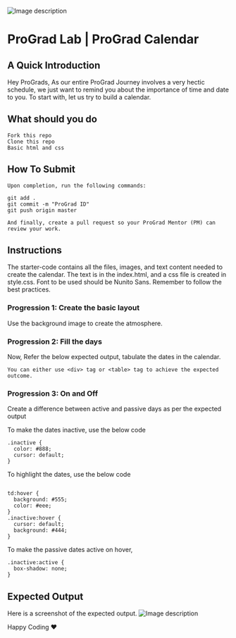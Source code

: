 ![Image description](https://i1.faceprep.in/ProGrad/prograd-logo.png)

# ProGrad Lab | ProGrad Calendar

## A Quick Introduction

Hey ProGrads, As our entire ProGrad Journey involves a very hectic schedule, we just want to remind you about the importance of time and date to you. To start with, let us try to build a calendar.


## What should you do
```
Fork this repo
Clone this repo
Basic html and css
```

## How To Submit
```
Upon completion, run the following commands:

git add .
git commit -m "ProGrad ID"
git push origin master

And finally, create a pull request so your ProGrad Mentor (PM) can review your work.
```

## Instructions
The starter-code contains all the files, images, and text content needed to create the calendar. The text is in the index.html, and a css file is created in style.css. Font to be used should be Nunito Sans. Remember to follow the best practices.

### Progression 1: Create the basic layout

Use the background image to create the atmosphere.

### Progression 2: Fill the days

Now, Refer the below expected output, tabulate the dates in the calendar.

```
You can either use <div> tag or <table> tag to achieve the expected outcome.
```

### Progression 3: On and Off 
Create a difference between active and passive days as per the expected output

To make the dates inactive, use the below code
```
.inactive {
  color: #888;
  cursor: default;
}
```
To highlight the dates, use the below code
```

td:hover {
  background: #555;
  color: #eee;
}
.inactive:hover {
  cursor: default;
  background: #444;
}
```

To make the passive dates active on hover,
```
.inactive:active {
  box-shadow: none;
}
```
## Expected Output
Here is a screenshot of the expected output.
![Image description](https://i1.faceprep.in/ProGrad/Calendar-lab-1.png)

Happy Coding ❤️
